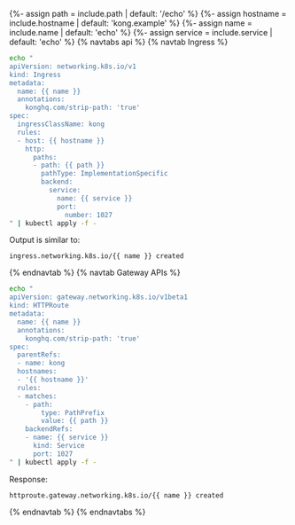 {%- assign path = include.path | default: '/echo' %}
{%- assign hostname = include.hostname | default: 'kong.example' %}
{%- assign name = include.name | default: 'echo' %}
{%- assign service = include.service | default: 'echo' %}
{% navtabs api %}
{% navtab Ingress %}
```bash
echo "
apiVersion: networking.k8s.io/v1
kind: Ingress
metadata:
  name: {{ name }}
  annotations:
    konghq.com/strip-path: 'true'
spec:
  ingressClassName: kong
  rules:
  - host: {{ hostname }}
    http:
      paths:
      - path: {{ path }}
        pathType: ImplementationSpecific
        backend:
          service:
            name: {{ service }}
            port:
              number: 1027
" | kubectl apply -f -
```
Output is similar to:
```text
ingress.networking.k8s.io/{{ name }} created
```
{% endnavtab %}
{% navtab Gateway APIs %}
```bash
echo "
apiVersion: gateway.networking.k8s.io/v1beta1
kind: HTTPRoute
metadata:
  name: {{ name }}
  annotations:
    konghq.com/strip-path: 'true'
spec:
  parentRefs:
  - name: kong
  hostnames:
  - '{{ hostname }}'
  rules:
  - matches:
    - path:
        type: PathPrefix
        value: {{ path }}
    backendRefs:
    - name: {{ service }}
      kind: Service
      port: 1027
" | kubectl apply -f -
```
Response:
```text
httproute.gateway.networking.k8s.io/{{ name }} created
```
{% endnavtab %}
{% endnavtabs %}


